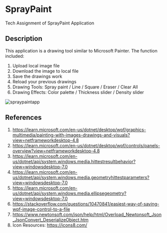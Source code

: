# SprayPaint
Tech Assignment of SprayPaint Application

## Description
This application is a drawing tool similar to Microsoft Painter. The function included:
1. Upload local image file
2. Download the image to local file
3. Save the drawings work
4. Reload your previous drawings
5. Drawing Tools: Spray paint / Line / Square / Eraser / Clear All
6. Drawing Effects: Color palette / Thickness slider / Density slider

![spraypaintapp](https://github.com/fuling0727/SprayPaint/assets/56348828/e4b8eaa8-9651-4bd2-9115-d61bf086af0c)

## References
1. https://learn.microsoft.com/en-us/dotnet/desktop/wpf/graphics-multimedia/painting-with-images-drawings-and-visuals?view=netframeworkdesktop-4.8
2. https://learn.microsoft.com/en-us/dotnet/desktop/wpf/controls/panels-overview?view=netframeworkdesktop-4.8
3. https://learn.microsoft.com/en-us/dotnet/api/system.windows.media.hittestresultbehavior?view=windowsdesktop-7.0
4. https://learn.microsoft.com/en-us/dotnet/api/system.windows.media.geometryhittestparameters?view=windowsdesktop-7.0
5. https://learn.microsoft.com/en-us/dotnet/api/system.windows.media.ellipsegeometry?view=windowsdesktop-7.0
6. https://stackoverflow.com/questions/10470841/easiest-way-of-saving-wpf-image-control-to-a-file
7. https://www.newtonsoft.com/json/help/html/Overload_Newtonsoft_Json_JsonConvert_DeserializeObject.htm
8. Icon Resources: https://icons8.com/
